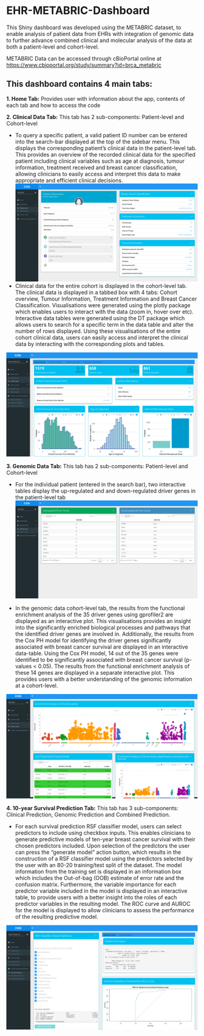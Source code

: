 # EHR-METABRIC-Dashboard
This Shiny dashboard was developed using the METABRIC dataset, to enable analysis of patient data from EHRs with integration of genomic data to further advance combined clinical and molecular analysis of the data at both a patient-level and cohort-level.

METABRIC Data can be accessed through cBioPortal online at https://www.cbioportal.org/study/summary?id=brca_metabric

## This dashboard contains 4 main tabs:
**1. Home Tab:** Provides user with information about the app, contents of each tab and how to access the code

**2. Clinical Data Tab:** This tab has 2 sub-components: Patient-level and Cohort-level

- To query a specific patient, a valid patient ID number can be entered into the search-bar displayed at the top of the sidebar menu. This displays the
corresponding patient’s clinical data in the patient-level tab. This provides an overview of the recorded clinical data for the specified patient including
clinical variables such as age at diagnosis, tumour information, treatment received and breast cancer classification, allowing clinicians to easily access and interpret this data to make appropriate and efficient clinical decisions.
![ClinicalPatient](Screenshots/clinical_patient.png)
- Clinical data for the entire cohort is displayed in the cohort-level tab. The clinical data is displayed in a tabbed box with 4 tabs: Cohort overview, Tumour Information, Treatment Information and Breast Cancer Classification. Visualisations were generated using the plotly package which enables users to interact with the data (zoom in, hover over etc). Interactive data tables were generated using the DT package which allows users to search for a specific term in the data table and alter the number of rows displayed. Using these visualisations of the entire cohort clinical data, users can easily access and interpret the clinical data by interacting with the corresponding plots and tables.

![ClinicalTab](Screenshots/clinical_tab.png)

**3. Genomic Data Tab:** This tab has 2 sub-components: Patient-level and Cohort-level

- For the individual patient (entered in the search bar), two interactive tables display the up-regulated and and down-regulated driver genes in the patient-level tab
![PatientGenomic](Screenshots/genomic_patient.png)

- In the genomic data cohort-level tab, the results from the functional enrichment analysis of the 35 driver genes using gprofiler2 are displayed as an interactive plot. This visualisations provides an insight into the significantly enriched biological processes and pathways that the identified driver genes are involved in. Additionally, the results from the Cox PH model for identifying the driver genes significantly associated with breast cancer survival are displayed in an interactive data-table. Using the Cox PH model, 14 out of the 35 genes were identified to be significantly associated with breast cancer survival (p-values < 0.05). The results from the functional enrichment analysis of these 14 genes are displayed in a separate interactive plot. This provides users with a better understanding of the genomic information at a cohort-level.

![CohortGenomic](Screenshots/genomic_cohort.png)

**4. 10-year Survival Prediction Tab:** This tab has 3 sub-components: Clinical Prediction, Genomic Prediction and Combined Prediction.

- For each survival prediction RSF classifier model, users can select predictors to include using checkbox inputs. This enables clinicians to generate predictive models of ten-year breast cancer survival with their chosen predictors included. Upon selection of the predictors the user can press the “generate model” action button, which results in the construction of a RSF classifier model using the predictors selected by the user with an 80-20 training/test split of the dataset. The model information from the training set is displayed in an information box which includes the Out-of-bag (OOB) estimate of error rate and the confusion matrix. Furthermore, the variable importance for each predictor variable included in the model is displayed in an interactive table, to provide users with a better insight into the roles of each predictor variables in the resulting model. The ROC curve and AUROC for the model is displayed to allow clinicians to assess the performance of the resulting predictive model.

![clinicalmodel](Screenshots/clinical_model.png)
